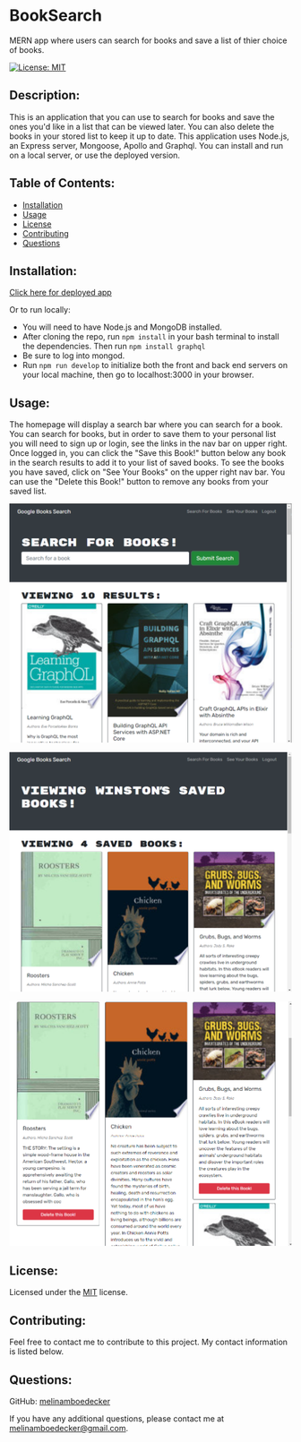 # BookSearch
MERN app where users can search for books and save a list of thier choice of books. 

[![License: MIT](https://img.shields.io/badge/License-MIT-yellow.svg)](https://opensource.org/licenses/MIT) 
## Description: 
This is an application that you can use to search for books and save the ones you'd like in a list that can be viewed later.  You can also delete the books in your stored list to keep it up to date. This application uses Node.js, an Express server, Mongoose, Apollo and Graphql. You can install and run on a local server, or use the deployed version.     
## Table of Contents: 
* [Installation](#installation)
* [Usage](#usage) 
* [License](#license) 
* [Contributing](#contributing) 
* [Questions](#questions) 
## Installation: 
[Click here for deployed app](https://searchandsavegooglebooks.herokuapp.com//)   
   
Or to run locally:

* You will need to have Node.js and MongoDB installed. 
* After cloning the repo, run ```npm install``` in your bash terminal to install the dependencies.  Then run ```npm install graphql```
* Be sure to log into mongod. 
* Run ```npm run develop``` to initialize both the front and back end servers on your local machine, then go to localhost:3000 in your browser. 


 
## Usage: 
The homepage will display a search bar where you can search for a book.  You can search for books, but in order to save them to your personal list you will need to sign up or login, see the links in the nav bar on upper right.  Once logged in, you can click the "Save this Book!" button below any book in the search results to add it to your list of saved books.  To see the books you have saved, click on "See Your Books" on the upper right nav bar.  You can use the "Delete this Book!" button to remove any books from your saved list.  

![Screenshot](assets/BookSearchScreenshot1.png)

![Screenshot](assets/BookSearchScreenshot2.png)

![Screenshot](assets/BookSearchScreenshot3.png)


## License: 
Licensed under the [MIT](https://opensource.org/licenses/MIT) license. 
## Contributing: 
Feel free to contact me to contribute to this project. My contact information is listed below.

## Questions: 
GitHub: [melinamboedecker](https://github.com/melinamboedecker) 

If you have any additional questions, please contact me at melinamboedecker@gmail.com. 
